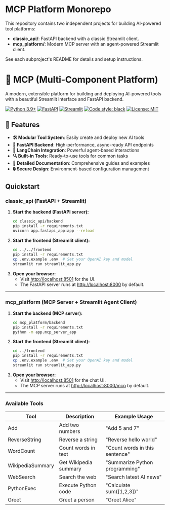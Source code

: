 # MCP Platform Monorepo

This repository contains two independent projects for building AI-powered tool platforms:

- **classic_api/**: FastAPI backend with a classic Streamlit client.
- **mcp_platform/**: Modern MCP server with an agent-powered Streamlit client.

See each subproject's README for details and setup instructions.

# 🤖 MCP (Multi-Component Platform)

A modern, extensible platform for building and deploying AI-powered tools with a beautiful Streamlit interface and FastAPI backend.

[![Python 3.9+](https://img.shields.io/badge/python-3.9+-blue.svg)](https://www.python.org/downloads/)
[![FastAPI](https://img.shields.io/badge/FastAPI-0.68.0+-00a393.svg)](https://fastapi.tiangolo.com)
[![Streamlit](https://img.shields.io/badge/Streamlit-1.28.0+-FF4B4B.svg)](https://streamlit.io)
[![Code style: black](https://img.shields.io/badge/code%20style-black-000000.svg)](https://github.com/psf/black)
[![License: MIT](https://img.shields.io/badge/License-MIT-yellow.svg)](https://opensource.org/licenses/MIT)

## 🌟 Features

- **🛠️ Modular Tool System**: Easily create and deploy new AI tools
- **🎯 FastAPI Backend**: High-performance, async-ready API endpoints
- **🤖 LangChain Integration**: Powerful agent-based interactions
- **🔍 Built-in Tools**: Ready-to-use tools for common tasks
- **📝 Detailed Documentation**: Comprehensive guides and examples
- **🔒 Secure Design**: Environment-based configuration management

## Quickstart

### classic_api (FastAPI + Streamlit)

1. **Start the backend (FastAPI server):**
   ```bash
   cd classic_api/backend
   pip install -r requirements.txt
   uvicorn app.fastapi_app:app --reload
   ```
2. **Start the frontend (Streamlit client):**
   ```bash
   cd ../../frontend
   pip install -r requirements.txt
   cp .env.example .env  # Set your OpenAI key and model
   streamlit run streamlit_app.py
   ```
3. **Open your browser:**
   - Visit [http://localhost:8501](http://localhost:8501) for the UI.
   - The FastAPI server runs at [http://localhost:8000](http://localhost:8000) by default.

---

### mcp_platform (MCP Server + Streamlit Agent Client)

1. **Start the backend (MCP server):**
   ```bash
   cd mcp_platform/backend
   pip install -r requirements.txt
   python -m app.mcp_server_app
   ```
2. **Start the frontend (Streamlit client):**
   ```bash
   cd ../frontend
   pip install -r requirements.txt
   cp .env.example .env  # Set your OpenAI key and model
   streamlit run streamlit_app.py
   ```
3. **Open your browser:**
   - Visit [http://localhost:8501](http://localhost:8501) for the chat UI.
   - The MCP server runs at [http://localhost:8000/mcp](http://localhost:8000/mcp) by default.

---


### Available Tools

| Tool | Description | Example Usage |
|------|-------------|---------------|
| Add | Add two numbers | "Add 5 and 7" |
| ReverseString | Reverse a string | "Reverse hello world" |
| WordCount | Count words in text | "Count words in this sentence" |
| WikipediaSummary | Get Wikipedia summary | "Summarize Python programming" |
| WebSearch | Search the web | "Search latest AI news" |
| PythonExec | Execute Python code | "Calculate sum([1,2,3])" |
| Greet | Greet a person | "Greet Alice" |

